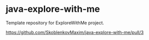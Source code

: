 # java-explore-with-me
Template repository for ExploreWithMe project.

https://github.com/SkoblenkovMaxim/java-explore-with-me/pull/3
